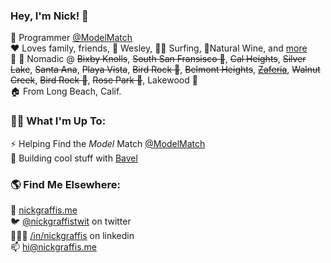 
### Hey, I'm Nick! 👋
🤖 Programmer [@ModelMatch](https://github.com/modelmatch)<br>
❤️ Loves family, friends, 🐶 Wesley, 🏄‍♂️ Surfing, 🍷Natural Wine, and [more](https://nickgraffis.me)<br>
📍 🧌 Nomadic @ ~~Bixby Knolls~~, ~~South San Fransisco 🌉~~, ~~Cal Heights~~, ~~Silver Lake~~, ~~Santa Ana~~, ~~Playa Vista~~, ~~Bird Rock 🦤~~, ~~Belmont Heights~~, ~~[Zaferia](https://en.wikipedia.org/wiki/Zaferia,_Long_Beach)~~, ~~Walnut Creek~~, ~~Bird Rock 🦤~~, ~~Rose Park 🌹~~, Lakewood 🌳 <br>
🏠 From Long Beach, Calif. <br>

### 👨‍💻 What I'm Up To:
⚡️ Helping Find the _Model_ Match [@ModelMatch](https://github.com/model-match-inc)<br>
🤡 Building cool stuff with [Bavel](https://github.com/https-github-com-steversonTong)<br>

### 🌎 Find Me Elsewhere:
🚀 [nickgraffis.me](https://nickgraffis.me)<br>
🐦 [@nickgraffistwit](https://twitter.com/nickgraffistwit) on twitter<br>
👨🏻‍💼 [/in/nickgraffis](https://www.linkedin.com/in/nickgraffis/) on linkedin<br>
📫 [hi@nickgraffis.me](mailto:hi@nickgraffis.me)
<!--
**nickgraffis/nickgraffis** is a ✨ _special_ ✨ repository because its `README.md` (this file) appears on your GitHub profile.

Here are some ideas to get you started:

- 🔭 I’m currently working on ...
- 🌱 I’m currently learning ...
- 👯 I’m looking to collaborate on ...
- 🤔 I’m looking for help with ...
- 💬 Ask me about ...
- 📫 How to reach me: ...
- 😄 Pronouns: ...
- ⚡ Fun fact: ...
-->

